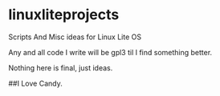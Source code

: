 linuxliteprojects
=================

Scripts And Misc ideas for Linux Lite OS

Any and all code I write will be gpl3 til I find something better.

Nothing here is final, just ideas.

##I Love Candy.
